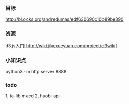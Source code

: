 ### 目标

http://bl.ocks.org/andredumas/edf630690c10b89be390

### 资源
d3.js入门[http://wiki.jikexueyuan.com/project/d3wiki] 


### 小知识点
python3 -m http.server 8888

### todo
1, ta-lib macd
2, huobi api

